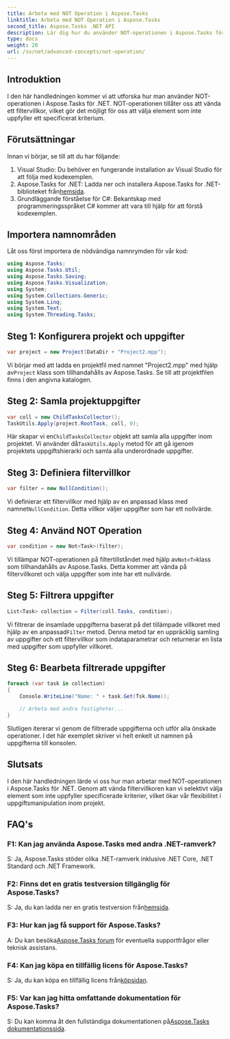 ```yaml
---
title: Arbeta med NOT Operation i Aspose.Tasks
linktitle: Arbeta med NOT Operation i Aspose.Tasks
second_title: Aspose.Tasks .NET API
description: Lär dig hur du använder NOT-operationen i Aspose.Tasks för .NET för att filtrera uppgifter effektivt. Förbättra dina projektledningsmöjligheter nu.
type: docs
weight: 20
url: /sv/net/advanced-concepts/not-operation/
---
```

## Introduktion

I den här handledningen kommer vi att utforska hur man använder NOT-operationen i Aspose.Tasks för .NET. NOT-operationen tillåter oss att vända ett filtervillkor, vilket gör det möjligt för oss att välja element som inte uppfyller ett specificerat kriterium.

## Förutsättningar

Innan vi börjar, se till att du har följande:

1. Visual Studio: Du behöver en fungerande installation av Visual Studio för att följa med kodexemplen.
2.  Aspose.Tasks for .NET: Ladda ner och installera Aspose.Tasks for .NET-biblioteket från[hemsida](https://releases.aspose.com/tasks/net/).
3. Grundläggande förståelse för C#: Bekantskap med programmeringsspråket C# kommer att vara till hjälp för att förstå kodexemplen.

## Importera namnområden

Låt oss först importera de nödvändiga namnrymden för vår kod:

```csharp
using Aspose.Tasks;
using Aspose.Tasks.Util;
using Aspose.Tasks.Saving;
using Aspose.Tasks.Visualization;
using System;
using System.Collections.Generic;
using System.Linq;
using System.Text;
using System.Threading.Tasks;
```

## Steg 1: Konfigurera projekt och uppgifter

```csharp
var project = new Project(DataDir + "Project2.mpp");
```

 Vi börjar med att ladda en projektfil med namnet "Project2.mpp" med hjälp av`Project` klass som tillhandahålls av Aspose.Tasks. Se till att projektfilen finns i den angivna katalogen.

## Steg 2: Samla projektuppgifter

```csharp
var coll = new ChildTasksCollector();
TaskUtils.Apply(project.RootTask, coll, 0);
```

 Här skapar vi en`ChildTasksCollector` objekt att samla alla uppgifter inom projektet. Vi använder då`TaskUtils.Apply` metod för att gå igenom projektets uppgiftshierarki och samla alla underordnade uppgifter.

## Steg 3: Definiera filtervillkor

```csharp
var filter = new NullCondition();
```

 Vi definierar ett filtervillkor med hjälp av en anpassad klass med namnet`NullCondition`. Detta villkor väljer uppgifter som har ett nollvärde.

## Steg 4: Använd NOT Operation

```csharp
var condition = new Not<Task>(filter);
```

 Vi tillämpar NOT-operationen på filtertillståndet med hjälp av`Not<T>`klass som tillhandahålls av Aspose.Tasks. Detta kommer att vända på filtervillkoret och välja uppgifter som inte har ett nullvärde.

## Steg 5: Filtrera uppgifter

```csharp
List<Task> collection = Filter(coll.Tasks, condition);
```

 Vi filtrerar de insamlade uppgifterna baserat på det tillämpade villkoret med hjälp av en anpassad`Filter` metod. Denna metod tar en uppräcklig samling av uppgifter och ett filtervillkor som indataparametrar och returnerar en lista med uppgifter som uppfyller villkoret.

## Steg 6: Bearbeta filtrerade uppgifter

```csharp
foreach (var task in collection)
{
    Console.WriteLine("Name: " + task.Get(Tsk.Name));

    // Arbeta med andra fastigheter...
}
```

Slutligen itererar vi genom de filtrerade uppgifterna och utför alla önskade operationer. I det här exemplet skriver vi helt enkelt ut namnen på uppgifterna till konsolen.

## Slutsats

I den här handledningen lärde vi oss hur man arbetar med NOT-operationen i Aspose.Tasks för .NET. Genom att vända filtervillkoren kan vi selektivt välja element som inte uppfyller specificerade kriterier, vilket ökar vår flexibilitet i uppgiftsmanipulation inom projekt.

## FAQ's

### F1: Kan jag använda Aspose.Tasks med andra .NET-ramverk?

S: Ja, Aspose.Tasks stöder olika .NET-ramverk inklusive .NET Core, .NET Standard och .NET Framework.

### F2: Finns det en gratis testversion tillgänglig för Aspose.Tasks?

 S: Ja, du kan ladda ner en gratis testversion från[hemsida](https://releases.aspose.com/).

### F3: Hur kan jag få support för Aspose.Tasks?

 A: Du kan besöka[Aspose.Tasks forum](https://forum.aspose.com/c/tasks/15) för eventuella supportfrågor eller teknisk assistans.

### F4: Kan jag köpa en tillfällig licens för Aspose.Tasks?

 S: Ja, du kan köpa en tillfällig licens från[köpsidan](https://purchase.aspose.com/temporary-license/).

### F5: Var kan jag hitta omfattande dokumentation för Aspose.Tasks?

 S: Du kan komma åt den fullständiga dokumentationen på[Aspose.Tasks dokumentationssida](https://reference.aspose.com/tasks/net/).